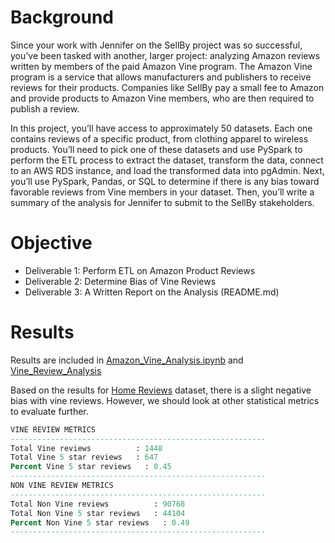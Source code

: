 # Background

Since your work with Jennifer on the SellBy project was so successful, you’ve been tasked with another, larger project: analyzing Amazon reviews written by members of the paid Amazon Vine program. The Amazon Vine program is a service that allows manufacturers and publishers to receive reviews for their products. Companies like SellBy pay a small fee to Amazon and provide products to Amazon Vine members, who are then required to publish a review.

In this project, you’ll have access to approximately 50 datasets. Each one contains reviews of a specific product, from clothing apparel to wireless products. You’ll need to pick one of these datasets and use PySpark to perform the ETL process to extract the dataset, transform the data, connect to an AWS RDS instance, and load the transformed data into pgAdmin. Next, you’ll use PySpark, Pandas, or SQL to determine if there is any bias toward favorable reviews from Vine members in your dataset. Then, you’ll write a summary of the analysis for Jennifer to submit to the SellBy stakeholders.

# Objective
- Deliverable 1: Perform ETL on Amazon Product Reviews
- Deliverable 2: Determine Bias of Vine Reviews
- Deliverable 3: A Written Report on the Analysis (README.md)

# Results
Results are included in [Amazon_Vine_Analysis.ipynb](./Amazon_Vine_Analysis.ipynb) and [Vine_Review_Analysis](./Vine_Review_Analysis.ipynb) 

Based on the results for [Home Reviews](https://s3.amazonaws.com/amazon-reviews-pds/tsv/amazon_reviews_us_Home_v1_00.tsv.gz) dataset, there is a slight negative bias with vine reviews. However, we should look at other statistical metrics to evaluate further.

``` sql
VINE REVIEW METRICS
---------------------------------------------------------
Total Vine reviews          : 1448
Total Vine 5 star reviews   : 647
Percent Vine 5 star reviews   : 0.45
---------------------------------------------------------
NON VINE REVIEW METRICS
---------------------------------------------------------
Total Non Vine reviews          : 90768
Total Non Vine 5 star reviews   : 44104
Percent Non Vine 5 star reviews   : 0.49
---------------------------------------------------------
```
